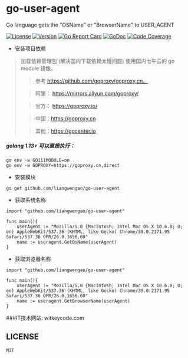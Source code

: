 # go-user-agent
Go language gets the "OSName" or "BrowserName" to USER_AGENT

[![License](https://img.shields.io/github/license/liangwengao/go-user-agent.svg)](https://github.com/liangwengao/go-user-agent/blob/master/LICENSE)
[![Version](https://img.shields.io/github/tag/liangwengao/go-user-agent.svg)](https://github.com/liangwengao/go-user-agent/releases)
[![Go Report Card](https://goreportcard.com/badge/github.com/liangwengao/go-user-agent)](https://goreportcard.com/report/github.com/liangwengao/go-user-agent)
[![GoDoc](https://godoc.org/github.com/liangwengao/go-user-agent?status.svg)](https://godoc.org/github.com/liangwengao/go-user-agent)
[![Code Coverage](https://codecov.io/gh/liangwengao/go-user-agent/branch/master/graph/badge.svg)](https://codecov.io/gh/liangwengao/go-user-agent)

- 安装项目依赖
>加载依赖管理包 (解决国内下载依赖太慢问题)
>使用国内七牛云的 go module 镜像。
>
>>参考 https://github.com/goproxy/goproxy.cn。
>
>>阿里： https://mirrors.aliyun.com/goproxy/
>
>>官方： https://goproxy.io/
>
>>中国：https://goproxy.cn
>
>>其他：https://gocenter.io

##### golang 1.13+ 可以直接执行：
```shell script
go env -w GO111MODULE=on
go env -w GOPROXY=https://goproxy.cn,direct
```

- 安装模块
```
go get github.com/liangwengao/go-user-agent
```

- 获取系统名称
```
import "github.com/liangwengao/go-user-agent"

func main(){
    userAgent := "Mozilla/5.0 {Macintosh; Intel Mac OS X 10.6.8; U; en) AppleWebKit/537.36 (KHTML, like Gecko) Chrome/39.0.2171.95 Safari/537.36 OPR/26.0.1656.60"
    name := useragent.GetOsName(userAgent)
}

```

- 获取浏览器名称
```
import "github.com/liangwengao/go-user-agent"

func main(){
    userAgent := "Mozilla/5.0 {Macintosh; Intel Mac OS X 10.6.8; U; en) AppleWebKit/537.36 (KHTML, like Gecko) Chrome/39.0.2171.95 Safari/537.36 OPR/26.0.1656.60"
    name := useragent.GetBrowserName(userAgent)
}

```

###IT技术网站: witkeycode.com

## LICENSE
    MIT
